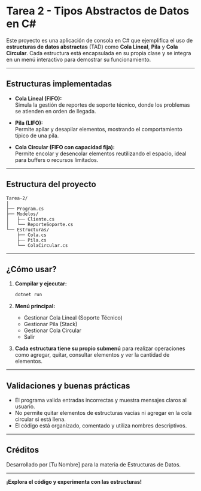 # Tarea 2 - Tipos Abstractos de Datos en C#

Este proyecto es una aplicación de consola en C# que ejemplifica el uso de **estructuras de datos abstractas** (TAD) como **Cola Lineal**, **Pila** y **Cola Circular**. Cada estructura está encapsulada en su propia clase y se integra en un menú interactivo para demostrar su funcionamiento.

---

## Estructuras implementadas

- **Cola Lineal (FIFO):**  
  Simula la gestión de reportes de soporte técnico, donde los problemas se atienden en orden de llegada.

- **Pila (LIFO):**  
  Permite apilar y desapilar elementos, mostrando el comportamiento típico de una pila.

- **Cola Circular (FIFO con capacidad fija):**  
  Permite encolar y desencolar elementos reutilizando el espacio, ideal para buffers o recursos limitados.

---

## Estructura del proyecto

```
Tarea-2/
│
├── Program.cs
├── Modelos/
│   ├── Cliente.cs
│   └── ReporteSoporte.cs
└── Estructuras/
    ├── Cola.cs
    ├── Pila.cs
    └── ColaCircular.cs
```

---

## ¿Cómo usar?

1. **Compilar y ejecutar:**
   ```bash
   dotnet run
   ```

2. **Menú principal:**
   - Gestionar Cola Lineal (Soporte Técnico)
   - Gestionar Pila (Stack)
   - Gestionar Cola Circular
   - Salir

3. **Cada estructura tiene su propio submenú** para realizar operaciones como agregar, quitar, consultar elementos y ver la cantidad de elementos.

---

## Validaciones y buenas prácticas

- El programa valida entradas incorrectas y muestra mensajes claros al usuario.
- No permite quitar elementos de estructuras vacías ni agregar en la cola circular si está llena.
- El código está organizado, comentado y utiliza nombres descriptivos.

---

## Créditos

Desarrollado por [Tu Nombre] para la materia de Estructuras de Datos.

---

**¡Explora el código y experimenta con las estructuras!**